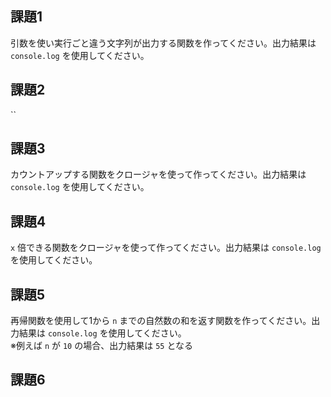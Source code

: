 ## 課題1

引数を使い実行ごと違う文字列が出力する関数を作ってください。出力結果は `console.log` を使用してください。

## 課題2

``

## 課題3

カウントアップする関数をクロージャを使って作ってください。出力結果は `console.log` を使用してください。

## 課題4

`x` 倍できる関数をクロージャを使って作ってください。出力結果は `console.log` を使用してください。

## 課題5

再帰関数を使用して1から `n` までの自然数の和を返す関数を作ってください。出力結果は `console.log` を使用してください。  
※例えば `n` が `10` の場合、出力結果は `55` となる

## 課題6
